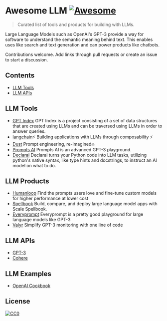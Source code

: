 # Awesome LLM [![Awesome](https://awesome.re/badge.svg)](https://awesome.re)

> Curated list of tools and products for building with LLMs.

Large Language Models such as OpenAI's GPT-3 provide a way for software to understand the semantic meaning behind text. This enables uses like search and text generation and can power products like chatbots.

Contributions welcome. Add links through pull requests or create an issue to start a discussion.

## Contents

- [LLM Tools](#llm-tools)
- [LLM APIs](#llm-apis)

## LLM Tools

- [GPT Index](https://github.com/jerryjliu/gpt_index) GPT Index is a project consisting of a set of data structures that are created using LLMs and can be traversed using LLMs in order to answer queries.
- [langchain](https://github.com/hwchase17/langchain)⚡ Building applications with LLMs through composability ⚡
- [Dust](https://dust.tt/) Prompt engineering, re-imagined🔥
- [Prompts AI](https://github.com/sevazhidkov/prompts-ai) Prompts AI is an advanced GPT-3 playground.
- [Declarai](https://github.com/vendi-ai/declarai) Declarai turns your Python code into LLM tasks, utilizing python's native syntax, like type hints and docstrings, to instruct an AI model on what to do.

## LLM Products

- [Humanloop](https://humanloop.com/) Find the prompts users love and fine-tune custom models for
higher performance at lower cost
- [Spellbook](https://scale.com/spellbook) Build, compare, and deploy large language model apps with Scale Spellbook.
- [Everyprompt](https://www.everyprompt.com/) Everyprompt is a pretty good playground for large language models like GPT-3
- [Valyr](https://www.valyrai.com/) Simplify GPT-3 monitoring with one line of code

## LLM APIs

- [GPT-3](https://beta.openai.com/docs/introduction)
- [Cohere](https://docs.cohere.ai/)

## LLM Examples

- [OpenAI Cookbook](https://github.com/openai/openai-cookbook)

## License

[![CC0](http://mirrors.creativecommons.org/presskit/buttons/88x31/svg/cc-zero.svg)](https://creativecommons.org/publicdomain/zero/1.0/)
